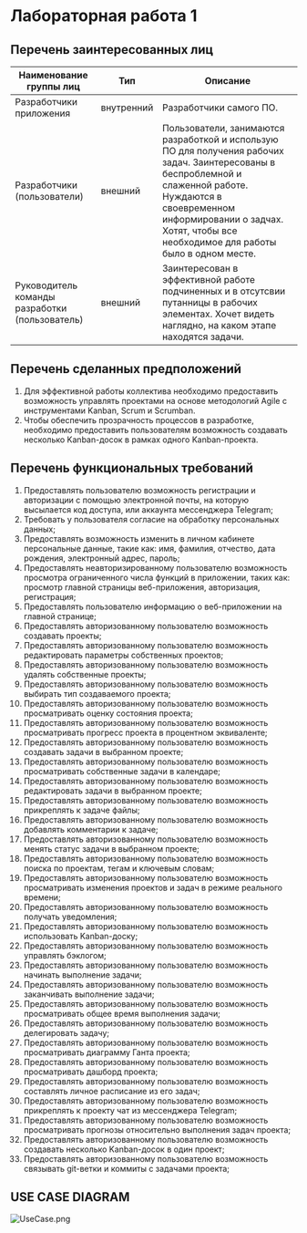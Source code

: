 # Лабораторная работа 1
## Перечень заинтересованных лиц
| Наименование группы лиц                        | Тип        | Описание                                                                                                                                                                                                                                           |
|------------------------------------------------|------------|----------------------------------------------------------------------------------------------------------------------------------------------------------------------------------------------------------------------------------------------------|
| Разработчики приложения                        | внутренний | Разработчики самого ПО.                                                                                                                                                                                                                            |
| Разработчики (пользователи)                    | внешний    | Пользователи, занимаются разработкой и использую ПО для получения рабочих задач. Заинтересованы в беспроблемной и слаженной работе. Нуждаются в своевременном информировании о задчах. Хотят, чтобы все необходимое для работы было в одном месте. |
| Руководитель команды разработки (пользователь) | внешний    | Заинтересован в эффективной работе подчиненных и в отсутсвии путанницы в рабочих элементах. Хочет видеть наглядно, на каком этапе находятся задачи.                                                                                                |

## Перечень сделанных предположений

1. Для эффективной работы коллектива необходимо предоставить возможность управлять проектами на основе методологий Agile с инструментами Kanban, Scrum и Scrumban.
2. Чтобы обеспечить прозрачность процессов в разработке, необходимо предоставить пользователям возможность создавать несколько Kanban-досок в рамках одного Kanban-проекта.

## Перечень функциональных требований

1. Предоставлять пользователю возможность регистрации и авторизации с помощью электронной почты, на которую высылается код доступа, или аккаунта мессенджера Telegram;
2. Требовать у пользователя согласие на обработку персональных данных;
3. Предоставлять возможность изменить в личном кабинете персональные данные, такие как: имя, фамилия, отчество, дата рождения, электронный адрес, пароль;
4. Предоставлять неавторизированному пользователю возможность просмотра ограниченного числа функций в приложении, таких как: просмотр главной страницы веб-приложения, авторизация, регистрация;
5. Предоставлять пользователю информацию о веб-приложении на главной странице;
6. Предоставлять авторизованному пользователю возможность создавать проекты;
7. Предоставлять авторизованному пользователю возможность редактировать параметры собственных проектов;
8. Предоставлять авторизованному пользователю возможность удалять собственные проекты;
9. Предоставлять авторизованному пользователю возможность выбирать тип создаваемого проекта;
10. Предоставлять авторизованному пользователю возможность просматривать оценку состояния проекта;
11. Предоставлять авторизованному пользователю возможность просматривать прогресс проекта в процентном эквиваленте;
12. Предоставлять авторизованному пользователю возможность создавать задачи в выбранном проекте;
13. Предоставлять авторизованному пользователю возможность просматривать собственные задачи в календаре;
14. Предоставлять авторизованному пользователю возможность редактировать задачи в выбранном проекте;
15. Предоставлять авторизованному пользователю возможность прикреплять к задаче файлы;
16. Предоставлять авторизованному пользователю возможность добавлять комментарии к задаче;
17. Предоставлять авторизованному пользователю возможность менять статус задачи в выбранном проекте;
18. Предоставлять авторизованному пользователю возможность поиска по проектам, тегам и ключевым словам;
19. Предоставлять авторизованному пользователю возможность просматривать изменения проектов и задач в режиме реального времени;
20. Предоставлять авторизованному пользователю возможность получать уведомления;
21. Предоставлять авторизованному пользователю возможность использовать Kanban-доску;
22. Предоставлять авторизованному пользователю возможность управлять бэклогом;
23. Предоставлять авторизованному пользователю возможность начинать выполнение задачи;
24. Предоставлять авторизованному пользователю возможность заканчивать выполнение задачи;
25. Предоставлять авторизованному пользователю возможность просматривать общее время выполнения задачи;
26. Предоставлять авторизованному пользователю возможность делегировать задачу;
27. Предоставлять авторизованному пользователю возможность просматривать диаграмму Ганта проекта;
28. Предоставлять авторизованному пользователю возможность просматривать дашборд проекта;
29. Предоставлять авторизованному пользователю возможность составлять личное расписание из его задач;
30. Предоставлять авторизованному пользователю возможность прикреплять к проекту чат из мессенджера Telegram;
31. Предоставлять авторизованному пользователю возможность просматривать прогнозы относительно выполнения задач проекта;
32. Предоставлять авторизованному пользователю возможность создавать несколько Kanban-досок в один проект;
33. Предоставлять авторизованному пользователю возможность связывать git-ветки и коммиты с задачами проекта;

## USE CASE DIAGRAM

![UseCase.png](..%2Fsrc%2FUseCase.png)